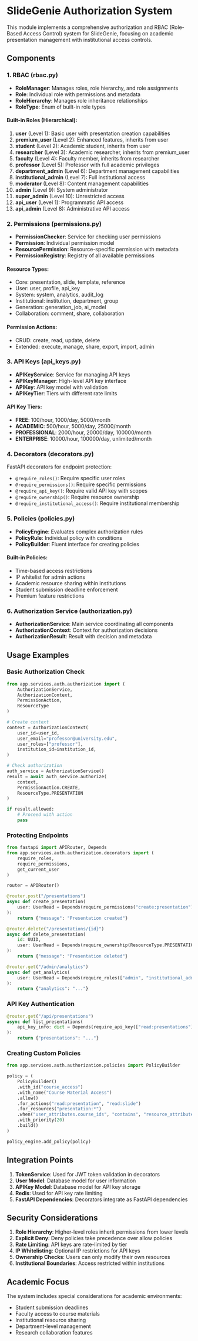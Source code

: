 # SlideGenie Authorization System

This module implements a comprehensive authorization and RBAC (Role-Based Access Control) system for SlideGenie, focusing on academic presentation management with institutional access controls.

## Components

### 1. **RBAC (rbac.py)**
- **RoleManager**: Manages roles, role hierarchy, and role assignments
- **Role**: Individual role with permissions and metadata
- **RoleHierarchy**: Manages role inheritance relationships
- **RoleType**: Enum of built-in role types

#### Built-in Roles (Hierarchical):
1. **user** (Level 1): Basic user with presentation creation capabilities
2. **premium_user** (Level 2): Enhanced features, inherits from user
3. **student** (Level 2): Academic student, inherits from user
4. **researcher** (Level 3): Academic researcher, inherits from premium_user
5. **faculty** (Level 4): Faculty member, inherits from researcher
6. **professor** (Level 5): Professor with full academic privileges
7. **department_admin** (Level 6): Department management capabilities
8. **institutional_admin** (Level 7): Full institutional access
9. **moderator** (Level 8): Content management capabilities
10. **admin** (Level 9): System administrator
11. **super_admin** (Level 10): Unrestricted access
12. **api_user** (Level 1): Programmatic API access
13. **api_admin** (Level 8): Administrative API access

### 2. **Permissions (permissions.py)**
- **PermissionChecker**: Service for checking user permissions
- **Permission**: Individual permission model
- **ResourcePermission**: Resource-specific permission with metadata
- **PermissionRegistry**: Registry of all available permissions

#### Resource Types:
- Core: presentation, slide, template, reference
- User: user, profile, api_key
- System: system, analytics, audit_log
- Institutional: institution, department, group
- Generation: generation_job, ai_model
- Collaboration: comment, share, collaboration

#### Permission Actions:
- CRUD: create, read, update, delete
- Extended: execute, manage, share, export, import, admin

### 3. **API Keys (api_keys.py)**
- **APIKeyService**: Service for managing API keys
- **APIKeyManager**: High-level API key interface
- **APIKey**: API key model with validation
- **APIKeyTier**: Tiers with different rate limits

#### API Key Tiers:
- **FREE**: 100/hour, 1000/day, 5000/month
- **ACADEMIC**: 500/hour, 5000/day, 25000/month
- **PROFESSIONAL**: 2000/hour, 20000/day, 100000/month
- **ENTERPRISE**: 10000/hour, 100000/day, unlimited/month

### 4. **Decorators (decorators.py)**
FastAPI decorators for endpoint protection:
- `@require_roles()`: Require specific user roles
- `@require_permissions()`: Require specific permissions
- `@require_api_key()`: Require valid API key with scopes
- `@require_ownership()`: Require resource ownership
- `@require_institutional_access()`: Require institutional membership

### 5. **Policies (policies.py)**
- **PolicyEngine**: Evaluates complex authorization rules
- **PolicyRule**: Individual policy with conditions
- **PolicyBuilder**: Fluent interface for creating policies

#### Built-in Policies:
- Time-based access restrictions
- IP whitelist for admin actions
- Academic resource sharing within institutions
- Student submission deadline enforcement
- Premium feature restrictions

### 6. **Authorization Service (authorization.py)**
- **AuthorizationService**: Main service coordinating all components
- **AuthorizationContext**: Context for authorization decisions
- **AuthorizationResult**: Result with decision and metadata

## Usage Examples

### Basic Authorization Check
```python
from app.services.auth.authorization import (
    AuthorizationService,
    AuthorizationContext,
    PermissionAction,
    ResourceType
)

# Create context
context = AuthorizationContext(
    user_id=user_id,
    user_email="professor@university.edu",
    user_roles=["professor"],
    institution_id=institution_id,
)

# Check authorization
auth_service = AuthorizationService()
result = await auth_service.authorize(
    context,
    PermissionAction.CREATE,
    ResourceType.PRESENTATION
)

if result.allowed:
    # Proceed with action
    pass
```

### Protecting Endpoints
```python
from fastapi import APIRouter, Depends
from app.services.auth.authorization.decorators import (
    require_roles,
    require_permissions,
    get_current_user
)

router = APIRouter()

@router.post("/presentations")
async def create_presentation(
    user: UserRead = Depends(require_permissions("create:presentation"))
):
    return {"message": "Presentation created"}

@router.delete("/presentations/{id}")
async def delete_presentation(
    id: UUID,
    user: UserRead = Depends(require_ownership(ResourceType.PRESENTATION))
):
    return {"message": "Presentation deleted"}

@router.get("/admin/analytics")
async def get_analytics(
    user: UserRead = Depends(require_roles(["admin", "institutional_admin"]))
):
    return {"analytics": "..."}
```

### API Key Authentication
```python
@router.get("/api/presentations")
async def list_presentations(
    api_key_info: dict = Depends(require_api_key(["read:presentations"]))
):
    return {"presentations": "..."}
```

### Creating Custom Policies
```python
from app.services.auth.authorization.policies import PolicyBuilder

policy = (
    PolicyBuilder()
    .with_id("course_access")
    .with_name("Course Material Access")
    .allow()
    .for_actions("read:presentation", "read:slide")
    .for_resources("presentation:*")
    .when("user_attributes.course_ids", "contains", "resource_attributes.course_id")
    .with_priority(20)
    .build()
)

policy_engine.add_policy(policy)
```

## Integration Points

1. **TokenService**: Used for JWT token validation in decorators
2. **User Model**: Database model for user information
3. **APIKey Model**: Database model for API key storage
4. **Redis**: Used for API key rate limiting
5. **FastAPI Dependencies**: Decorators integrate as FastAPI dependencies

## Security Considerations

1. **Role Hierarchy**: Higher-level roles inherit permissions from lower levels
2. **Explicit Deny**: Deny policies take precedence over allow policies
3. **Rate Limiting**: API keys are rate-limited by tier
4. **IP Whitelisting**: Optional IP restrictions for API keys
5. **Ownership Checks**: Users can only modify their own resources
6. **Institutional Boundaries**: Access restricted within institutions

## Academic Focus

The system includes special considerations for academic environments:
- Student submission deadlines
- Faculty access to course materials
- Institutional resource sharing
- Department-level management
- Research collaboration features